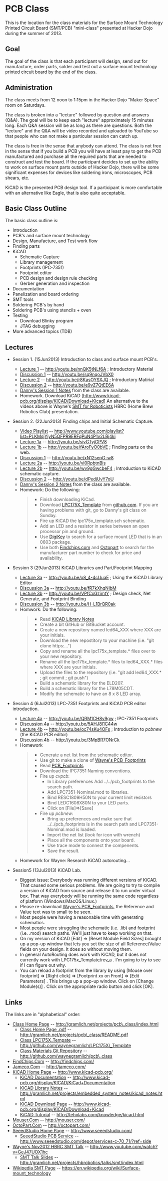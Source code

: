 # PCB Class

This is the location for the class materials for the
Surface Mount Technology Printed Circuit Board (SMT/PCB)
"mini-class" presented at Hacker Dojo during the summer
of 2013.

## Goal

The goal of the class is that each participant will design,
send out for manufacture, order parts, solder and test out
a surface mount technology printed circuit board by the
end of the class.

## Administration

The class meets from 12 noon to 1:15pm in the Hacker Dojo
"Maker Space" room on Saturdays.

The class is broken into a "lecture" followed by question
and answers (Q&A).  The goal will be to keep each "lecture"
approximately 15 minutes long.  Each Q&A session will be
as long as there are questions.  Both the "lecture" and
the Q&A will be video recorded and uploaded to YouTube
so that people who can not make a particular session can
catch up.

The class is free in the sense that anybody can attend.
The class is not free in the sense that if you build a PCB
you will have at least pay to get the PCB manufactured
and purchase all the required parts that are needed to
construct and test the board.  If the participant decides
to set up the ability to work on surface mount parts outside
of Hacker Dojo, there will be some significant expenses for
devices like soldering irons, microscopes, PCB shears, etc.

KiCAD is the presented PCB design tool.  If a participant
is more comfortable with an alternative like Eagle, that
is also quite acceptable.


## Basic Class Outline

The basic class outline is:

* Introduction
* PCB's and surface mount technology
* Design, Manufacture, and Test work flow
* Finding parts
* KiCAD
  * Schematic Capture
  * Library management
  * Footprints (IPC-7351)
  * Footprint editor
  * PCB design and design rule checking
  * Gerber generation and inspection
* Documentation
* Panelization and board ordering
* SMT tools
* Soldering PCB's by hand
* Soldering PCB's using stencils + oven
* Testing
  * Download Blinky program
  * JTAG debugging
* More advanced topics (TDB)

## Lectures

* Session 1.  (15Jun2013) Introduction to class and surface mount PCB's.
  * [Lecture 1](http://youtu.be/nnQK5tNLf6A)
    -- http://youtu.be/nnQK5tNLf6A
    ; Introductory Material
  * [Discussion 1](http://youtu.be/sq9nqoJVbX0)
    -- http://youtu.be/sq9nqoJVbX0
  * [Lecture 2](http://youtu.be/r8KasOYSXJQ)
    -- http://youtu.be/r8KasOYSXJQ
    ; Introductory Matirial
  * [Discussion 2](http://youtu.be/e9vZ7QtEE6A)
    -- http://youtu.be/e9vZ7QtEE6A
  * [Danny's Session 1 Notes](https://docs.google.com/document/d/1DMb4D6pvlmSKxChsnne0z5LuC7Gld0QWWKAN4YXvKoI/edit?usp=sharing)
    from the class are available.
  * Homework. Download KiCAD [http://www.kicad-pcb.org/display/KICAD/Download+Kicad]
  An alternative to the videos above is Wayne's
  [SMT for Roboticists](http://www.youtube.com/watch?v=GeJ47UOX1hc)
  HBRC (Home Brew Robotics Club) presentation.

* Session 2. (22Jun2013) Finding chips and Initial Schematic Capture.
  * [Video Playlist](http://www.youtube.com/playlist?list=PLKMsjYjvN5QFPR9ERFqPuN4P1v2LBj4ki)
    -- http://www.youtube.com/playlist?list=PLKMsjYjvN5QFPR9ERFqPuN4P1v2LBj4ki
  * [Lecture 1a](http://youtu.be/sjvGTyjGPV8)
    -- http://youtu.be/sjvGTyjGPV8
  * [Lecture 1b](http://youtu.be/fAroFyO0bVE)
    -- http://youtu.be/fAroFyO0bVE
    ; Finding parts on the web.
  * [Discussion 1](http://youtu.be/xN12sepG-w8)
    -- http://youtu.be/xN12sepG-w8
  * [Lecture 2a](http://youtu.be/vI0RpbtnBis)
    -- http://youtu.be/vI0RpbtnBis
  * [Lecture 2b](http://youtu.be/wv9gGwcbeF4)
    -- http://youtu.be/wv9gGwcbeF4
    ; Introduction to KiCAD schematic capture.
  * [Discussion 2](http://youtu.be/dPedjUvY7oU)
    -- http://youtu.be/dPedjUvY7oU
  * [Danny's Session 2 Notes](https://docs.google.com/document/d/1GqWEFcGUVsEyfptQhkV_uVC4z0SMdCxRVqqwu-LNGJA/edit?usp=sharing) from the class are available.
  * Homework: Do the following:
    > * Finish downloading KiCad.
    > * Download
    >   [LPC175X\_Template](http://github.com/waynegramlich/LPC175X_Template)
    >   from [github.com](http://github.com/).  If you are having problems
    >   with git, go to Danny's git class on Sunday.
    > * Fire up KiCAD the lpc175x\_template.sch schematic.
    > * Add an LED and a resistor in series between an open processor
    >   pin and ground.
    > * Use [DigiKey](http://digikey.com/) to search for a surface mount
    >   LED that is in an 0603 package.
    > * Use both [Findchips.com](http://findchips.com/) and
    >   [Octopart](http://octopart.com/) to search for the manufacturer part
    >   number to check for price and availability.

* Session 3 (29Jun2013) KiCAD Libraries and Part/Footprint Mapping
  * [Lecture 3a](http://youtu.be/x8_4-4cUuaE)
    -- http://youtu.be/x8_4-4cUuaE
    ; Using the KiCAD Library Editor
  * [Discussion 3a](http://youtu.be/fR7kXhqNIbM)
    -- http://youtu.be/fR7kXhqNIbM
  * [Lecture 3b](http://youtu.be/VPfCxGzimtY)
    -- http://youtu.be/VPfCxGzimtY
    ; Design check, Net Generate, and Footprint Binding
  * [Discussion 3b](http://youtu.be/H-L1BrQR0ak)
    -- http://youtu.be/H-L1BrQR0ak
  * Homwork: Do the following:
    > * Read [KiCAD Library Notes](http://gramlich.net/projects/embedded_system_notes/kicad_notes.html)
    > * Create a bit GitHub or BitBucket account.
    > * Create a new repository named led64\_XXX where XXX are your initials.
    > * Download the new repostitory to your machine
        (i.e. "git clone https:...")
    > * Copy and rename all the lpc175x\_template.* files over to your new
    >   repository.
    > * Rename all the lpc175x\_template.* files to led64\_XXX.* files where
    >   XXX are your initials.
    > * Upload the files to the repository
	(i.e. "git add led64\_XXX.* ; git commit ; git push")
    > * Build a schematic library for the ELD207.
    > * Build a schematic library for the L78M05CDT.
    > * Modify the schematic to have an 8 x 8 LED array.

* Session 4 (6Jul2013) LPC-7351 Footprints and KiCAD PCB editor introduction.
  * [Lecture 4a](http://youtu.be/QRM1CH8v9gw)
    -- http://youtu.be/QRM1CH8v9gw
    ; IPC-7351 Footprints
  * [Discussion 4a](http://youtu.be/5AHJ8l1C44w)
    -- http://youtu.be/5AHJ8l1C44w
  * [Lecture 4b](http://youtu.be/oc74sKu4OFs)
    -- http://youtu.be/oc74sKu4OFs
    ; Introduction to *pcbnew* (the KiCAD PCB editor)
  * [Discussion 4b](http://youtu.be/3MpBR7ONrCk)
    -- http://youtu.be/3MpBR7ONrCk
  * Homework
    > * Generate a net list from the schematic editor.
    > * Use git to make a clone of
        [Wayne's PCB_Footprints](http://www.github.com/waynegramlich/pcb_footprints/) 
    > * Read [PCB\_Footprints](http://gramlich.net/projects/pcb_footprints/index.html)
    > * Download the IPC7351 Naming conventions.
    > * Fire up *cvpcb*:
    >   * In Library preferences Add ../../pcb\_footprints to the search path.
    >   * Add LPC7351-Nominal.mod to libraries.
    >   * Bind RESC1809H50N to your current limit resistors
    >   * Bind LEDC1608X80N to your LED parts.
    >   * Click on [File]=>[Save]
    > * Fire up *pcbnew*:
    >   * Bring up preferences and make sure that ../../pcb\_footprints is
    >     in the search path and LPC7351-Nominal.mod is loaded.
    >   * Import the net list (look for icon with wrench)
    >   * Place all the components onto your board.
    >   * Use trace mode to connect the compenents.
    >   * Save the result.
  * Homework for Wayne: Research KiCAD autorouting...

* Session5 (13Jul2013) KiCAD Lab.
  * Biggest issue: Everybody was running different versions of KiCAD.
    That caused some serious problems.  We are going to try to compile
    a version of KiCAD from source and release it to run under virtual
    box.  That way everybody will be running the same code regardless
    of platform (Windows/MacOS/Linux.)
  * Please re-download
    [Wayne's PCB_Footprints](http://www.github.com/waynegramlich/pcb_footprints/),
    the Reference and Value text was to small to be seen.
  * Most people were having a reasonable time with generating schematics.
  * Most people were struggling the schematic (i.e. .lib) and footprint
    (i.e. .mod) search paths.  We'll just have to keep working on that.
  * On my version of KiCAD [Edit] => [Reset Module Field Sizes] brought up
    a pop-up window that lets you set the size of all Reference/Value
    fields on your design.  It does so without moving them.
  * In general AutoRouting does work with KiCAD, but it does not currently
    work with LPC175x_Template/rev_a .  I'm going to try to see if I can
    figure out why.
  * You can reload a footprint from the library by using
    [Mouse over footprint] => [Right click] => [Footprint xx on Front] =>
    [Edit Parameters] .  This brings up a pop-up window.  Click on
    [Change Module(s)] .  Click on the appropriate radio button and
    click [OK].


## Links

The links are in "alphabetical" order:

* [Class Home Page](http://gramlich.net/projects/pcb_class/index.html)
  -- http://gramlich.net/projects/pcb\_class/index.html
  * [Class Home Page .pdf](http://gramlich.net/projects/pcb\_class/README.pdf)
  -- http://gramlich.net/projects/pcb\_class/README.pdf
  * [Class LPC175X\_Tempate](http://github.com/waynegramlich/LPC175X_Template)
     -- http://github.com/waynegramlich/LPC175X\_Template
  * [Class Materials Git Repository](http://github.com/waynegramlich/pcb_class)
     -- http://github.com/waynegramlich/pcb\_class
* [FindChips.Com](http://findchips.com/)
  -- http://findchips.com/
* [Jameco.Com](http://jameco.com/)
  -- http://jameco.com/
* [KiCAD Home Page](http://www.kicad-pcb.org/)
  -- http://www.kicad-pcb.org/
  * [KiCAD Documentation](http://www.kicad-pcb.org/display/KICAD/KiCad+Documentation)
    -- http://www.kicad-pcb.org/display/KICAD/KiCad+Documentation
  * [KiCAD Library Notes](http://gramlich.net/projects/embedded_system_notes/kicad_notes.html)
    -- http://gramlich.net/projects/embedded_system_notes/kicad_notes.html
  * [KiCAD Download Page](http://www.kicad-pcb.org/display/KICAD/Download+Kicad)
    -- http://www.kicad-pcb.org/display/KICAD/Download+Kicad
  * [KiCAD Tutorial](http://teholabs.com/knowledge/kicad.html)
    -- http://teholabs.com/knowledge/kicad.html
* [Mouser.Com](http://mouser.com/)
  -- http://mouser.com/
* [OctoPart.Com](http://octopart.com/)
  -- http://octopart.com/
* [SeeedStudio Home Page](http://www.seeedstudio.com/)
  -- http://www.seeedstudio.com/
  * [SeeedStudio PCB Service](http://www.seeedstudio.com/depot/services-c-70_71/?ref=side)
    -- http://www.seeedstudio.com/depot/services-c-70_71/?ref=side
* [Wayne's Nov2012 HBRC SMT Talk](http://www.youtube.com/watch?v=GeJ47UOX1hc)
  --  http://www.youtube.com/watch?v=GeJ47UOX1hc
  * [SMT Talk Slides](http://gramlich.net/projects/hbrobotics/talks/smt/index.html)
    -- http://gramlich.net/projects/hbrobotics/talks/smt/index.html
* [Wikipedia SMT Page](https://en.wikipedia.org/wiki/Surface-mount_technology)
  -- https://en.wikipedia.org/wiki/Surface-mount_technology

